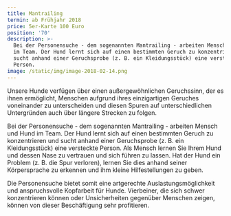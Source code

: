 ```yaml
---
title: Mantrailing
termin: ab Frühjahr 2018
price: 5er-Karte 100 Euro
position: '70'
description: >-
  Bei der Personensuche - dem sogenannten Mantrailing - arbeiten Mensch und Hund
  im Team. Der Hund lernt sich auf einen bestimmten Geruch zu konzentrieren und
  sucht anhand einer Geruchsprobe (z. B. ein Kleidungsstück) eine versteckte
  Person.
image: /static/img/image-2018-02-14.png
---
```

Unsere Hunde verfügen über einen außergewöhnlichen Geruchssinn, der es ihnen ermöglicht, Menschen aufgrund ihres einzigartigen Geruches voneinander zu unterscheiden und diesen Spuren auf unterschiedlichen Untergründen auch über längere Strecken zu folgen. 

Bei der Personensuche - dem sogenannten Mantrailing - arbeiten Mensch und Hund im Team. Der Hund lernt sich auf einen bestimmten Geruch zu konzentrieren und sucht anhand einer Geruchsprobe (z. B. ein Kleidungsstück) eine versteckte Person.  Als Mensch lernen Sie Ihrem Hund und dessen Nase zu vertrauen und sich führen zu lassen. Hat der Hund ein Problem (z. B. die Spur verloren), lernen Sie dies anhand seiner Körpersprache zu erkennen und ihm kleine Hilfestellungen zu geben. 

Die Personensuche bietet somit eine artgerechte Auslastungsmöglichkeit und anspruchsvolle Kopfarbeit für Hunde. Vierbeiner, die sich schwer konzentrieren können oder Unsicherheiten gegenüber Menschen zeigen, können von dieser Beschäftigung sehr profitieren.
